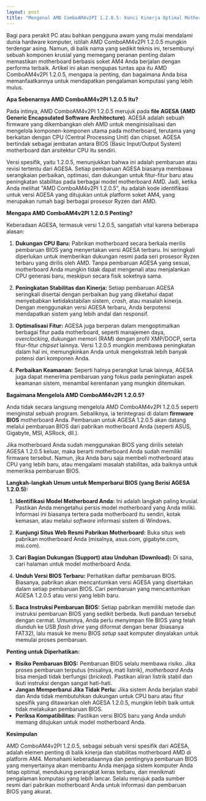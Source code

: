 ```yaml
---
layout: post
title: "Mengenal AMD ComboAM4v2PI 1.2.0.5: Kunci Kinerja Optimal Motherboard Anda"
---
```


Bagi para perakit PC atau bahkan pengguna awam yang mulai mendalami dunia hardware komputer, istilah AMD ComboAM4v2PI 1.2.0.5 mungkin terdengar asing. Namun, di balik nama yang sedikit teknis ini, tersembunyi sebuah komponen krusial yang memegang peranan penting dalam memastikan motherboard berbasis soket AM4 Anda berjalan dengan performa terbaik. Artikel ini akan mengupas tuntas apa itu AMD ComboAM4v2PI 1.2.0.5, mengapa ia penting, dan bagaimana Anda bisa memanfaatkannya untuk mendapatkan pengalaman komputasi yang lebih mulus.

**Apa Sebenarnya AMD ComboAM4v2PI 1.2.0.5 Itu?**

Pada intinya, AMD ComboAM4v2PI 1.2.0.5 merujuk pada **file AGESA (AMD Generic Encapsulated Software Architecture)**. AGESA adalah sebuah firmware yang dikembangkan oleh AMD untuk menginisialisasi dan mengelola komponen-komponen utama pada motherboard, terutama yang berkaitan dengan CPU (Central Processing Unit) dan chipset. AGESA bertindak sebagai jembatan antara BIOS (Basic Input/Output System) motherboard dan arsitektur CPU itu sendiri.

Versi spesifik, yaitu 1.2.0.5, menunjukkan bahwa ini adalah pembaruan atau revisi tertentu dari AGESA. Setiap pembaruan AGESA biasanya membawa serangkaian perbaikan, optimasi, dan dukungan untuk fitur-fitur baru atau peningkatan stabilitas pada berbagai model motherboard AMD. Jadi, ketika Anda melihat "AMD ComboAM4v2PI 1.2.0.5", itu adalah kode identifikasi untuk versi AGESA yang ditujukan untuk platform soket AM4, yang merupakan rumah bagi berbagai prosesor Ryzen dari AMD.

**Mengapa AMD ComboAM4v2PI 1.2.0.5 Penting?**

Keberadaan AGESA, termasuk versi 1.2.0.5, sangatlah vital karena beberapa alasan:

1.  **Dukungan CPU Baru:** Pabrikan motherboard secara berkala merilis pembaruan BIOS yang menyertakan versi AGESA terbaru. Ini seringkali diperlukan untuk memberikan dukungan resmi pada seri prosesor Ryzen terbaru yang dirilis oleh AMD. Tanpa pembaruan AGESA yang sesuai, motherboard Anda mungkin tidak dapat mengenali atau menjalankan CPU generasi baru, meskipun secara fisik soketnya sama.

2.  **Peningkatan Stabilitas dan Kinerja:** Setiap pembaruan AGESA seringkali disertai dengan perbaikan *bug* yang diketahui dapat menyebabkan ketidakstabilan sistem, *crash*, atau masalah kinerja. Dengan menggunakan versi AGESA terbaru, Anda berpotensi mendapatkan sistem yang lebih andal dan responsif.

3.  **Optimalisasi Fitur:** AGESA juga berperan dalam mengoptimalkan berbagai fitur pada motherboard, seperti manajemen daya, *overclocking*, dukungan memori (RAM) dengan profil XMP/DOCP, serta fitur-fitur *chipset* lainnya. Versi 1.2.0.5 mungkin membawa peningkatan dalam hal ini, memungkinkan Anda untuk mengekstrak lebih banyak potensi dari komponen Anda.

4.  **Perbaikan Keamanan:** Seperti halnya perangkat lunak lainnya, AGESA juga dapat menerima pembaruan yang fokus pada peningkatan aspek keamanan sistem, menambal kerentanan yang mungkin ditemukan.

**Bagaimana Mengelola AMD ComboAM4v2PI 1.2.0.5?**

Anda tidak secara langsung mengelola AMD ComboAM4v2PI 1.2.0.5 seperti menginstal sebuah program. Sebaliknya, ia terintegrasi di dalam **firmware BIOS** motherboard Anda. Pembaruan untuk AGESA 1.2.0.5 akan datang melalui pembaruan BIOS dari pabrikan motherboard Anda (seperti ASUS, Gigabyte, MSI, ASRock, dll.).

Jika motherboard Anda sudah menggunakan BIOS yang dirilis setelah AGESA 1.2.0.5 keluar, maka berarti motherboard Anda sudah memiliki firmware tersebut. Namun, jika Anda baru saja membeli motherboard atau CPU yang lebih baru, atau mengalami masalah stabilitas, ada baiknya untuk memeriksa pembaruan BIOS.

**Langkah-langkah Umum untuk Memperbarui BIOS (yang Berisi AGESA 1.2.0.5):**

1.  **Identifikasi Model Motherboard Anda:** Ini adalah langkah paling krusial. Pastikan Anda mengetahui persis model motherboard yang Anda miliki. Informasi ini biasanya tertera pada motherboard itu sendiri, kotak kemasan, atau melalui *software* informasi sistem di Windows.

2.  **Kunjungi Situs Web Resmi Pabrikan Motherboard:** Buka situs web pabrikan motherboard Anda (misalnya, asus.com, gigabyte.com, msi.com).

3.  **Cari Bagian Dukungan (Support) atau Unduhan (Download):** Di sana, cari halaman untuk model motherboard Anda.

4.  **Unduh Versi BIOS Terbaru:** Perhatikan daftar pembaruan BIOS. Biasanya, pabrikan akan mencantumkan versi AGESA yang disertakan dalam setiap pembaruan BIOS. Cari pembaruan yang mencantumkan AGESA 1.2.0.5 atau versi yang lebih baru.

5.  **Baca Instruksi Pembaruan BIOS:** Setiap pabrikan memiliki metode dan instruksi pembaruan BIOS yang sedikit berbeda. Ikuti panduan tersebut dengan cermat. Umumnya, Anda perlu menyimpan file BIOS yang telah diunduh ke USB *flash drive* yang diformat dengan benar (biasanya FAT32), lalu masuk ke menu BIOS *setup* saat komputer dinyalakan untuk memulai proses pembaruan.

**Penting untuk Diperhatikan:**

*   **Risiko Pembaruan BIOS:** Pembaruan BIOS selalu membawa risiko. Jika proses pembaruan terputus (misalnya, mati listrik), *motherboard* Anda bisa menjadi tidak berfungsi (*bricked*). Pastikan aliran listrik stabil dan ikuti instruksi dengan sangat hati-hati.
*   **Jangan Memperbarui Jika Tidak Perlu:** Jika sistem Anda berjalan stabil dan Anda tidak membutuhkan dukungan untuk CPU baru atau fitur spesifik yang ditawarkan oleh AGESA 1.2.0.5, mungkin lebih baik untuk tidak melakukan pembaruan BIOS.
*   **Periksa Kompatibilitas:** Pastikan versi BIOS baru yang Anda unduh memang ditujukan untuk model motherboard Anda.

**Kesimpulan**

AMD ComboAM4v2PI 1.2.0.5, sebagai sebuah versi spesifik dari AGESA, adalah elemen penting di balik kinerja dan stabilitas motherboard AMD di platform AM4. Memahami keberadaannya dan pentingnya pembaruan BIOS yang menyertainya akan membantu Anda menjaga sistem komputer Anda tetap optimal, mendukung perangkat keras terbaru, dan menikmati pengalaman komputasi yang lebih lancar. Selalu merujuk pada sumber resmi dari pabrikan motherboard Anda untuk informasi dan pembaruan BIOS yang akurat.
